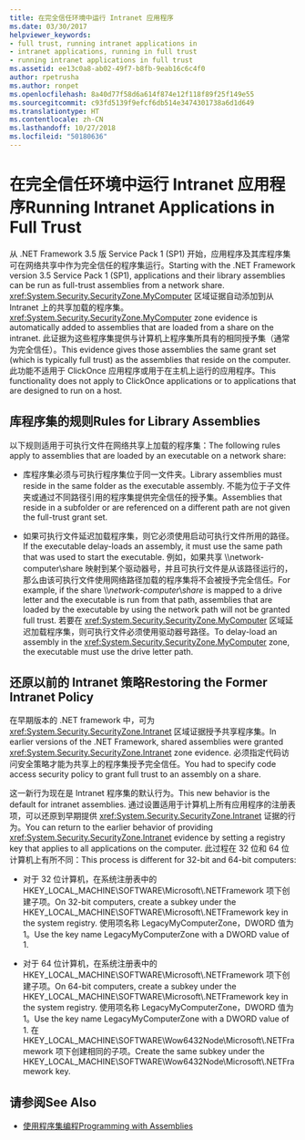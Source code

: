 ```yaml
---
title: 在完全信任环境中运行 Intranet 应用程序
ms.date: 03/30/2017
helpviewer_keywords:
- full trust, running intranet applications in
- intranet applications, running in full trust
- running intranet applications in full trust
ms.assetid: ee13c0a8-ab02-49f7-b8fb-9eab16c6c4f0
author: rpetrusha
ms.author: ronpet
ms.openlocfilehash: 8a40d77f58d6a614f874e12f118f89f25f149e55
ms.sourcegitcommit: c93fd5139f9efcf6db514e3474301738a6d1d649
ms.translationtype: HT
ms.contentlocale: zh-CN
ms.lasthandoff: 10/27/2018
ms.locfileid: "50180636"
---
```

# <a name="running-intranet-applications-in-full-trust"></a><span data-ttu-id="3df8f-102">在完全信任环境中运行 Intranet 应用程序</span><span class="sxs-lookup"><span data-stu-id="3df8f-102">Running Intranet Applications in Full Trust</span></span>
<span data-ttu-id="3df8f-103">从 .NET Framework 3.5 版 Service Pack 1 (SP1) 开始，应用程序及其库程序集可在网络共享中作为完全信任的程序集运行。</span><span class="sxs-lookup"><span data-stu-id="3df8f-103">Starting with the .NET Framework version 3.5 Service Pack 1 (SP1), applications and their library assemblies can be run as full-trust assemblies from a network share.</span></span> <span data-ttu-id="3df8f-104"><xref:System.Security.SecurityZone.MyComputer> 区域证据自动添加到从 Intranet 上的共享加载的程序集。</span><span class="sxs-lookup"><span data-stu-id="3df8f-104"><xref:System.Security.SecurityZone.MyComputer> zone evidence is automatically added to assemblies that are loaded from a share on the intranet.</span></span> <span data-ttu-id="3df8f-105">此证据为这些程序集提供与计算机上程序集所具有的相同授予集（通常为完全信任）。</span><span class="sxs-lookup"><span data-stu-id="3df8f-105">This evidence gives those assemblies the same grant set (which is typically full trust) as the assemblies that reside on the computer.</span></span> <span data-ttu-id="3df8f-106">此功能不适用于 ClickOnce 应用程序或用于在主机上运行的应用程序。</span><span class="sxs-lookup"><span data-stu-id="3df8f-106">This functionality does not apply to ClickOnce applications or to applications that are designed to run on a host.</span></span>  
  
## <a name="rules-for-library-assemblies"></a><span data-ttu-id="3df8f-107">库程序集的规则</span><span class="sxs-lookup"><span data-stu-id="3df8f-107">Rules for Library Assemblies</span></span>  
 <span data-ttu-id="3df8f-108">以下规则适用于可执行文件在网络共享上加载的程序集：</span><span class="sxs-lookup"><span data-stu-id="3df8f-108">The following rules apply to assemblies that are loaded by an executable on a network share:</span></span>  
  
-   <span data-ttu-id="3df8f-109">库程序集必须与可执行程序集位于同一文件夹。</span><span class="sxs-lookup"><span data-stu-id="3df8f-109">Library assemblies must reside in the same folder as the executable assembly.</span></span> <span data-ttu-id="3df8f-110">不能为位于子文件夹或通过不同路径引用的程序集提供完全信任的授予集。</span><span class="sxs-lookup"><span data-stu-id="3df8f-110">Assemblies that reside in a subfolder or are referenced on a different path are not given the full-trust grant set.</span></span>  
  
-   <span data-ttu-id="3df8f-111">如果可执行文件延迟加载程序集，则它必须使用启动可执行文件所用的路径。</span><span class="sxs-lookup"><span data-stu-id="3df8f-111">If the executable delay-loads an assembly, it must use the same path that was used to start the executable.</span></span> <span data-ttu-id="3df8f-112">例如，如果共享 \\\\network-computer\\share 映射到某个驱动器号，并且可执行文件是从该路径运行的，那么由该可执行文件使用网络路径加载的程序集将不会被授予完全信任。</span><span class="sxs-lookup"><span data-stu-id="3df8f-112">For example, if the share \\\\*network-computer*\\*share* is mapped to a drive letter and the executable is run from that path, assemblies that are loaded by the executable by using the network path will not be granted full trust.</span></span> <span data-ttu-id="3df8f-113">若要在 <xref:System.Security.SecurityZone.MyComputer> 区域延迟加载程序集，则可执行文件必须使用驱动器号路径。</span><span class="sxs-lookup"><span data-stu-id="3df8f-113">To delay-load an assembly in the <xref:System.Security.SecurityZone.MyComputer> zone, the executable must use the drive letter path.</span></span>  
  
## <a name="restoring-the-former-intranet-policy"></a><span data-ttu-id="3df8f-114">还原以前的 Intranet 策略</span><span class="sxs-lookup"><span data-stu-id="3df8f-114">Restoring the Former Intranet Policy</span></span>  
 <span data-ttu-id="3df8f-115">在早期版本的 .NET framework 中，可为 <xref:System.Security.SecurityZone.Intranet> 区域证据授予共享程序集。</span><span class="sxs-lookup"><span data-stu-id="3df8f-115">In earlier versions of the .NET Framework, shared assemblies were granted <xref:System.Security.SecurityZone.Intranet> zone evidence.</span></span> <span data-ttu-id="3df8f-116">必须指定代码访问安全策略才能为共享上的程序集授予完全信任。</span><span class="sxs-lookup"><span data-stu-id="3df8f-116">You had to specify code access security policy to grant full trust to an assembly on a share.</span></span>  
  
 <span data-ttu-id="3df8f-117">这一新行为现在是 Intranet 程序集的默认行为。</span><span class="sxs-lookup"><span data-stu-id="3df8f-117">This new behavior is the default for intranet assemblies.</span></span> <span data-ttu-id="3df8f-118">通过设置适用于计算机上所有应用程序的注册表项，可以还原到早期提供 <xref:System.Security.SecurityZone.Intranet> 证据的行为。</span><span class="sxs-lookup"><span data-stu-id="3df8f-118">You can return to the earlier behavior of providing <xref:System.Security.SecurityZone.Intranet> evidence by setting a registry key that applies to all applications on the computer.</span></span> <span data-ttu-id="3df8f-119">此过程在 32 位和 64 位计算机上有所不同：</span><span class="sxs-lookup"><span data-stu-id="3df8f-119">This process is different for 32-bit and 64-bit computers:</span></span>  
  
-   <span data-ttu-id="3df8f-120">对于 32 位计算机，在系统注册表中的 HKEY_LOCAL_MACHINE\SOFTWARE\Microsoft\\.NETFramework 项下创建子项。</span><span class="sxs-lookup"><span data-stu-id="3df8f-120">On 32-bit computers, create a subkey under the HKEY_LOCAL_MACHINE\SOFTWARE\Microsoft\\.NETFramework key in the system registry.</span></span> <span data-ttu-id="3df8f-121">使用项名称 LegacyMyComputerZone，DWORD 值为 1。</span><span class="sxs-lookup"><span data-stu-id="3df8f-121">Use the key name LegacyMyComputerZone with a DWORD value of 1.</span></span>  
  
-   <span data-ttu-id="3df8f-122">对于 64 位计算机，在系统注册表中的 HKEY_LOCAL_MACHINE\SOFTWARE\Microsoft\\.NETFramework 项下创建子项。</span><span class="sxs-lookup"><span data-stu-id="3df8f-122">On 64-bit computers, create a subkey under the HKEY_LOCAL_MACHINE\SOFTWARE\Microsoft\\.NETFramework key in the system registry.</span></span> <span data-ttu-id="3df8f-123">使用项名称 LegacyMyComputerZone，DWORD 值为 1。</span><span class="sxs-lookup"><span data-stu-id="3df8f-123">Use the key name LegacyMyComputerZone with a DWORD value of 1.</span></span> <span data-ttu-id="3df8f-124">在 HKEY_LOCAL_MACHINE\SOFTWARE\Wow6432Node\Microsoft\\.NETFramework 项下创建相同的子项。</span><span class="sxs-lookup"><span data-stu-id="3df8f-124">Create the same subkey under the HKEY_LOCAL_MACHINE\SOFTWARE\Wow6432Node\Microsoft\\.NETFramework key.</span></span>  
  
## <a name="see-also"></a><span data-ttu-id="3df8f-125">请参阅</span><span class="sxs-lookup"><span data-stu-id="3df8f-125">See Also</span></span>  
- [<span data-ttu-id="3df8f-126">使用程序集编程</span><span class="sxs-lookup"><span data-stu-id="3df8f-126">Programming with Assemblies</span></span>](../../../docs/framework/app-domains/programming-with-assemblies.md)
